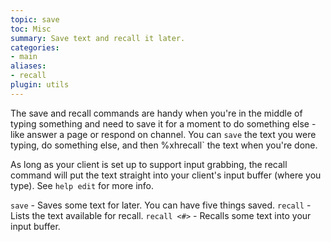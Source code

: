 ```yaml
---
topic: save
toc: Misc
summary: Save text and recall it later.
categories:
- main
aliases:
- recall
plugin: utils
---
```

The save and recall commands are handy when you're in the middle of typing something and need to save it for a moment to do something else - like answer a page or respond on channel.  You can `save` the text you were typing, do something else, and then %xhrecall` the text when you're done.

As long as your client is set up to support input grabbing, the recall command will put the text straight into your client's input buffer (where you type).  See `help edit` for more info.

`save` - Saves some text for later.  You can have five things saved.
`recall` - Lists the text available for recall.
`recall <#>` - Recalls some text into your input buffer.
